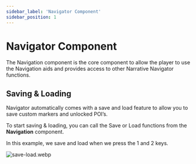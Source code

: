 ```yaml
---
sidebar_label: 'Navigator Component'
sidebar_position: 1
---
```


# Navigator Component

 The Navigation component is the core component to allow the player to use the Navigation aids and provides access to other Narrative Navigator functions.

## Saving & Loading

Navigator automatically comes with a save and load feature to allow you to save custom markers and unlocked POI’s.

To start saving & loading, you can call the Save or Load functions from the **Navigation** component.

In this example, we save and load when we press the 1 and 2 keys.

![save-load.webp](/img/navigator/save-load.webp)
